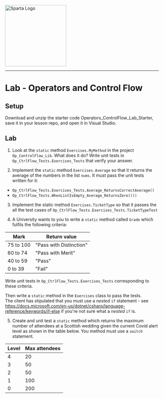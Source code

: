 <img src="https://boolerang.co.uk/wp-content/uploads/job-manager-uploads/company_logo/2018/04/SG-Logo-Black.png" alt="Sparta Logo" width="200"/>

---
# Lab - Operators and Control Flow

## Setup
Download and unzip the starter code Operators_ControlFlow_Lab_Starter, save it in your lesson repo, and open it in Visual Studio.

## Lab
1. Look at the `static` method `Exercises.MyMethod` in the project `Op_ControlFlow_Lib`.  What does it do?  Write unit tests in `Op_CtrlFlow_Tests.Exercises_Tests` that verify your answer.

2. Implement the `static` method `Exercises.Average` so that it returns the average of the numbers in the list `nums`.  It must pass the unit tests written for it:
  - `Op_CtrlFlow_Tests.Exercises_Tests.Average_ReturnsCorrectAverage()`
  - `Op_CtrlFlow_Tests.WhenListIsEmpty_Average_ReturnsZero()()`

3. Implement the static method `Exercises.TicketType` so that it passes the all the test cases of  `Op_CtrlFlow_Tests.Exercises_Tests.TicketTypeTest`

4.  A University wants to you to write a `static` method called `Grade` which fulfils the following criteria:

Mark      |  Return value
----------|------------------------
75 to 100 | "Pass with Distinction"
60 to 74  | "Pass with Merit"
40 to 59  | "Pass"
0 to 39   | "Fail"

Write unit tests in `Op_CtrlFlow_Tests.Exercises_Tests` corresponding to these criteria.

Then write a `static` method in the `Exercises` class to pass the tests.  
The client has stipulated that you must use a *nested* `if` statement - see https://docs.microsoft.com/en-us/dotnet/csharp/language-reference/keywords/if-else if you're not sure what a *nested* `if` is.

5. Create and unit test a `static` method which returns the maximum number of attendees at a Scottish wedding given the current Covid alert level as shown in the table below.  You method must use a `switch` statement.

Level | Max attendees
------|--------------
4 | 20
3 | 50
2 | 50
1 | 100
0 | 200








